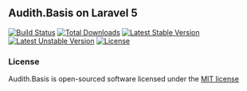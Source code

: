 ## Audith.Basis on Laravel 5

[![Build Status](https://travis-ci.org/AudithSoftworks/Basis.svg)](https://travis-ci.org/AudithSoftworks/Basis)
[![Total Downloads](https://poser.pugx.org/audithsoftworks/basis/downloads.svg)](https://packagist.org/packages/audithsoftworks/basis)
[![Latest Stable Version](https://poser.pugx.org/audithsoftworks/basis/v/stable.svg)](https://packagist.org/packages/audithsoftworks/basis)
[![Latest Unstable Version](https://poser.pugx.org/audithsoftworks/basis/v/unstable.svg)](https://packagist.org/packages/audithsoftworks/basis)
[![License](https://poser.pugx.org/audithsoftworks/basis/license.svg)](https://packagist.org/packages/audithsoftworks/basis)

### License

Audith.Basis is open-sourced software licensed under the [MIT license](http://opensource.org/licenses/MIT)

